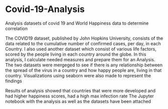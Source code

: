 # Covid-19-Analysis
Analysis datasets of covid 19  and World Happiness data to determine correlation

The COVID19 dataset, published by John Hopkins University,  consists of the data related to the cumulative number of confirmed cases, per day, in each Country. I also used another dataset which consist of various life factors, scored by the people living in each country around the globe.
In this analysis, I  calculate needed measures and prepare them for an Analysis.
The two datasets were mergeged to see if there is any relationship between the spread of the virus in a country and how happy people are, living in that country.
Visualizations using seaborn were also made to represent the findings

Results of analysis showed that countries that were more developed and had higher happiness scores, had a high max infection rate
The Jupyter notebook with the analysis as well as the datasets have been attached
